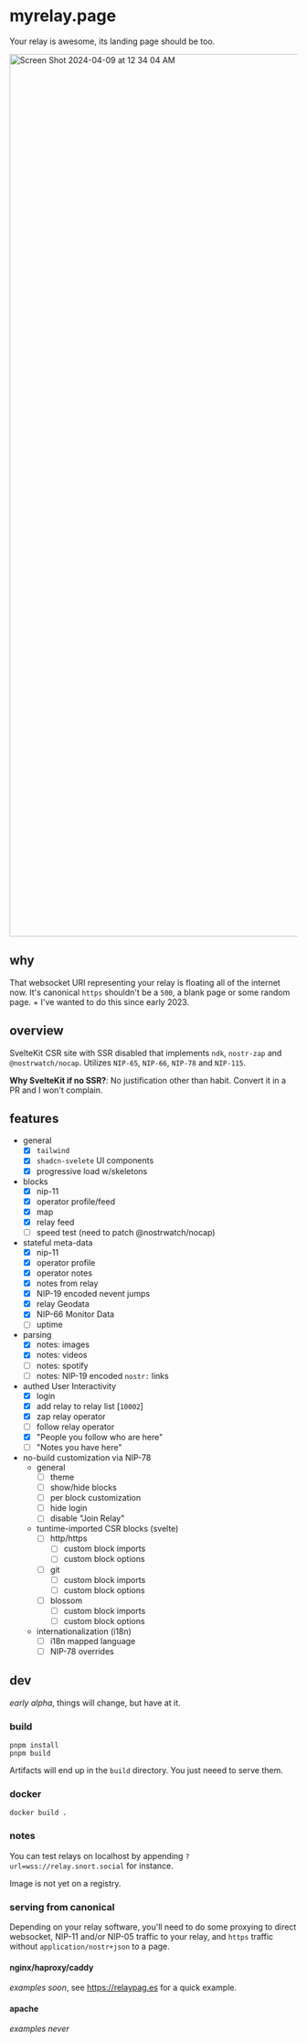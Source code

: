 # myrelay.page

Your relay is awesome, its landing page should be too.

<img width="1544" alt="Screen Shot 2024-04-09 at 12 34 04 AM" src="https://github.com/sandwichfarm/myrelay.page/assets/299465/5298b48a-2a6e-4c89-b5af-d3e3bd830c81">

## why
That websocket URI representing your relay is floating all of the internet now. It's canonical `https` shouldn't be a `500`, a blank page or some random page. + I've wanted to do this since early 2023. 

## overview 
SvelteKit CSR site with SSR disabled that implements `ndk`, `nostr-zap` and `@nostrwatch/nocap`. Utilizes `NIP-65`, `NIP-66`, `NIP-78` and `NIP-115`. 

**Why SvelteKit if no SSR?**: No justification other than habit. Convert it in a PR and I won't complain. 

## features 
- general
  - [x] `tailwind`  
  - [x] `shadcn-svelete` UI components 
  - [x] progressive load w/skeletons
- blocks
  - [x] nip-11
  - [x] operator profile/feed
  - [x] map
  - [x] relay feed
  - [ ] speed test (need to patch @nostrwatch/nocap)
- stateful meta-data 
  - [x] nip-11
  - [x] operator profile
  - [x] operator notes
  - [x] notes from relay
  - [x] NIP-19 encoded nevent jumps
  - [x] relay Geodata
  - [x] NIP-66 Monitor Data
  - [ ] uptime
- parsing
  - [x] notes: images
  - [x] notes: videos
  - [ ] notes: spotify
  - [ ] notes: NIP-19 encoded `nostr:` links
- authed User Interactivity
  - [x] login
  - [x] add relay to relay list [`10002`]
  - [x] zap relay operator
  - [ ] follow relay operator  
  - [x] "People you follow who are here"
  - [ ] "Notes you have here"
- no-build customization via NIP-78
  - general
    - [ ] theme
    - [ ] show/hide blocks
    - [ ] per block customization
    - [ ] hide login
    - [ ] disable "Join Relay"
  - tuntime-imported CSR blocks (svelte)
    - [ ] http/https  
      - [ ] custom block imports 
      - [ ] custom block options
    - [ ] git
      - [ ] custom block imports 
      - [ ] custom block options 
    - [ ] blossom
      - [ ] custom block imports 
      - [ ] custom block options
  - internationalization (i18n)
    - [ ] i18n mapped language
    - [ ] NIP-78 overrides

## dev

_early alpha_, things will change, but have at it. 

### build 

```
pnpm install
pnpm build
```

Artifacts will end up in the `build` directory. You just neeed to serve them. 

### docker
```
docker build .
```

### notes
You can test relays on localhost by appending `?url=wss://relay.snort.social` for instance. 

Image is not yet on a registry. 

### serving from canonical

Depending on your relay software, you'll need to do some proxying to direct websocket, NIP-11 and/or NIP-05 traffic to your relay, and `https` traffic without `application/nostr+json` to a page. 

#### nginx/haproxy/caddy
_examples soon_, see https://relaypag.es for a quick example. 

#### apache
_examples never_

